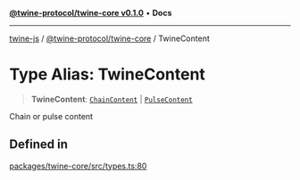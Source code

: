 [**@twine-protocol/twine-core v0.1.0**](../index.md) • **Docs**

***

[twine-js](../../../index.md) / [@twine-protocol/twine-core](../index.md) / TwineContent

# Type Alias: TwineContent

> **TwineContent**: [`ChainContent`](ChainContent.md) \| [`PulseContent`](PulseContent.md)

Chain or pulse content

## Defined in

[packages/twine-core/src/types.ts:80](https://github.com/twine-protocol/twine-js/blob/fb5041c7a2da4a796f653066248604ca1c5dccc6/packages/twine-core/src/types.ts#L80)
